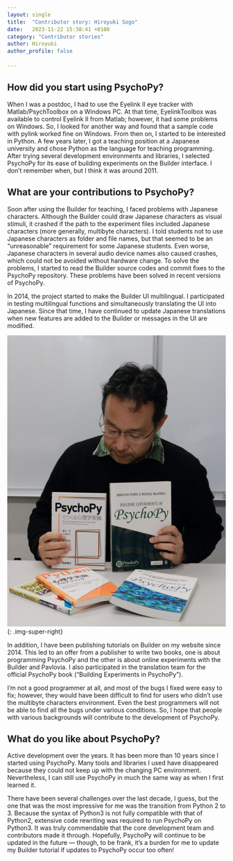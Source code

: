 ```yaml
---
layout: single
title:  "Contributor story: Hiroyuki Sogo"
date:   2023-11-22 15:38:41 +0100
category: "Contributor stories"
author: Hiroyuki
author_profile: false

---
```


## How did you start using PsychoPy?

When I was a postdoc, I had to use the Eyelink II eye tracker with Matlab/PsychToolbox on a Windows PC. At that time, EyelinkToolbox was available to control Eyelink II from Matlab; however, it had some problems on Windows. So, I looked for another way and found that a sample code with pylink worked fine on Windows. From then on, I started to be interested in Python. A few years later, I got a teaching position at a Japanese university and chose Python as the language for teaching programming. After trying several development environments and libraries, I selected PsychoPy for its ease of building experiments on the Builder interface. I don’t remember when, but I think it was around 2011.

## What are your contributions to PsychoPy?

Soon after using the Builder for teaching, I faced problems with Japanese characters. Although the Builder could draw Japanese characters as visual stimuli, it crashed if the path to the experiment files included Japanese characters (more generally, multibyte characters). I told students not to use Japanese characters as folder and file names, but that seemed to be an “unreasonable” requirement for some Japanese students. Even worse, Japanese characters in several audio device names also caused crashes, which could not be avoided without hardware change. To solve the problems, I started to read the Builder source codes and commit fixes to the PsychoPy repository. These problems have been solved in recent versions of PsychoPy.

In 2014, the project started to make the Builder UI multilingual. I participated in testing multilingual functions and simultaneously translating the UI into Japanese. Since that time, I have continued to update Japanese translations when new features are added to the Builder or messages in the UI are modified.

![Hiroyuki with the translated version of the book, Building Experiments in PsychoPy.](/assets/images/hs.jpg){: .img-super-right}

In addition, I have been publishing tutorials on Builder on my website since 2014. This led to an offer from a publisher to write two books, one is about programming PsychoPy and the other is about online experiments with the Builder and Pavlovia. I also participated in the translation team for the official PsychoPy book (“Building Experiments in PsychoPy”).

I’m not a good programmer at all, and most of the bugs I fixed were easy to fix; however, they would have been difficult to find for users who didn’t use the multibyte characters environment. Even the best programmers will not be able to find all the bugs under various conditions. So, I hope that people with various backgrounds will contribute to the development of PsychoPy.

## What do you like about PsychoPy?

Active development over the years. It has been more than 10 years since I started using PsychoPy. Many tools and libraries I used have disappeared because they could not keep up with the changing PC environment. Nevertheless, I can still use PsychoPy in much the same way as when I first learned it. 

There have been several challenges over the last decade, I guess, but the one that was the most impressive for me was the transition from Python 2 to 3. Because the syntax of Python3 is not fully compatible with that of Python2, extensive code rewriting was required to run PsychoPy on Python3. It was truly commendable that the core development team and contributors made it through. Hopefully, PsychoPy will continue to be updated in the future — though, to be frank, it’s a burden for me to update my Builder tutorial if updates to PsychoPy occur too often!